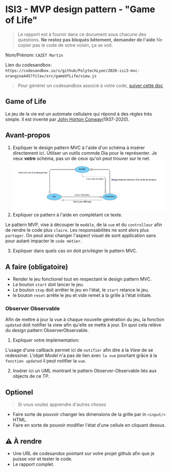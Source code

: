# ISI3 - MVP design pattern - "Game of Life"

> Le rapport est à fournir dans ce document sous chacune des questions. 
> **Ne restez pas bloqués bêtement, demander de l'aide**
> Ne copier pas le code de votre voisin, ça se voit.

Nom/Prénom: `CAZET Martin`

Lien du codesandbox: `https://codesandbox.io/s/github/PolytechLyon/2020-isi3-mvc-orangina445?file=/src/gameOfLife/view.js`

> Pour générer un codesandbox associé à votre code, [suiver cette doc](https://codesandbox.io/docs/importing#import-from-github)

## Game of Life

Le jeu de la vie est un automate cellulaire qui répond à des règles très simple.
Il est inventé par [John Horton Conway](https://fr.wikipedia.org/wiki/John_Horton_Conway)(1937-2020).

## Avant-propos

1. Expliquer le design pattern MVC à l'aide d'un schéma à insérer directement ici. 
Utiliser un outils commde Dia pour le représenter. Je veux **votre** schéma, pas un de ceux qu'on peut trouver sur le net.
![alt text](./image/diagrammeMVC2.PNG)
2. Expliquer ce pattern à l'aide en complétant ce texte.

Le pattern MVP, vise à découper le `modèle`, de la `vue` et du `controlleur` afin de rendre le code plus `claire`.
Les responsabilités ne sont alors plus `partager`.
On peut ainsi changer l'aspect visuel de sont application sans pour autant impacter le `code métier`.

3. Expliquer dans quels cas on doit privilégier le pattern MVC.

## A faire (obligatoire)

- Render le jeu fonctionel tout en respectant le design pattern MVC.
- Le bouton `start` doit lancer le jeu.
- Le bouton `stop` doit arrêter le jeu en l'état, le `start` relance le jeu.
- le bouton `reset` arrête le jeu et vide remet à la grille à l'état initiale.

### Observer Observable

Afin de mettre à jour la vue à chaque nouvelle génération du jeu, la fonction `updated` doit notifier la view afin qu'elle se mette à jour.
En quoi cela relève du design pattern ObserverObservable.

1. Expliquer votre implémentation:

L'usage d'une callback permet ici de `notifier` afin dire à la _View_ de se redessiner.
L'objet _Model_ n'a pas de lien avec `la vue` pourtant grâce à la `fonction updated` il peut notifier la `vue`.

2. Insérer ici un UML montrant le pattern Observer-Observable liés aux objects de ce TP.

## Optionel

> Si vous voulez apprendre d'autres choses

- Faire sorte de pouvoir changer les dimensions de la grille par in `<input/>` HTML.
- Faire en sorte de pouvoir modifier l'état d'une cellule en cliquant dessus.

## :warning: À rendre

- Une URL de codesandox pointant sur votre projet github afin que je puisse voir et tester le code.
- Le rapport complet.
